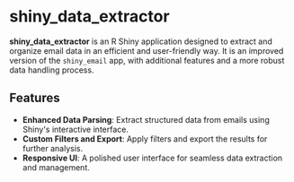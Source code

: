 # shiny_data_extractor

**shiny_data_extractor** is an R Shiny application designed to extract and organize email data in an efficient and user-friendly way. It is an improved version of the `shiny_email` app, with additional features and a more robust data handling process.

## Features
- **Enhanced Data Parsing**: Extract structured data from emails using Shiny's interactive interface.
- **Custom Filters and Export**: Apply filters and export the results for further analysis.
- **Responsive UI**: A polished user interface for seamless data extraction and management.
